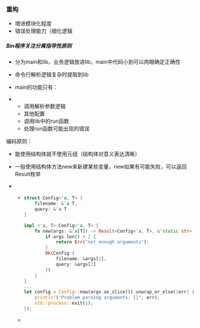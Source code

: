 ### 重构

- 增进模块化程度
- 错误处理能力（细化逻辑 

##### Bin程序关注分离指导性原则

- 分为main和lib，业务逻辑放进lib，main中代码小到可以肉眼确定正确性
- 命令行解析逻辑复杂时提取到lib

- main的功能只有：
- - 调用解析参数逻辑
  - 其他配置
  - 调用lib中的run函数
  - 处理run函数可能出现的错误

编码原则：

- 能使用结构体就不使用元组（结构体对意义表达清晰）

- 一般使用结构体方法new来新建某些变量，new如果有可能失败，可以返回Result枚举

- - ```rust
    struct Config<'a, T> {
        filename: &'a T,
        query: &'a T
    }
    
    impl <'a, T> Config<'a, T> {
        fn new(args: &'a[T]) -> Result<Config<'a, T>, &'static str> {
            if args.len() < 2 {
                return Err("not enough arguments");
            }
            Ok(Config {
                filename: &args[1],
                query: &args[2]
            })
        }
    }
    ...
    let config = Config::new(args.as_slice()).unwrap_or_else(|err| {
        println!("Problem parsing arguments: {}", err);
        std::process::exit(1);
    });
    ```

  - 